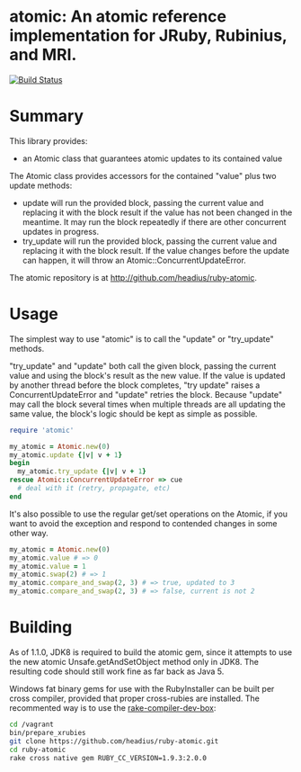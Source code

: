 atomic: An atomic reference implementation for JRuby, Rubinius, and MRI.
========================================================================

[![Build Status](https://travis-ci.org/headius/ruby-atomic.png?branch=master)](https://travis-ci.org/headius/ruby-atomic)

Summary
=======

This library provides:

* an Atomic class that guarantees atomic updates to its contained value

The Atomic class provides accessors for the contained "value" plus two update methods:

* update will run the provided block, passing the current value and replacing it with the block result if the value has not been changed in the meantime. It may run the block repeatedly if there are other concurrent updates in progress.
* try_update will run the provided block, passing the current value and replacing it with the block result. If the value changes before the update can happen, it will throw an Atomic::ConcurrentUpdateError.

The atomic repository is at http://github.com/headius/ruby-atomic.

Usage
=====

The simplest way to use "atomic" is to call the "update" or "try_update" methods.

"try_update" and "update" both call the given block, passing the current value and using the block's result as the new value. If the value is updated by another thread before the block completes, "try update" raises a ConcurrentUpdateError and "update" retries the block. Because "update" may call the block several times when multiple threads are all updating the same value, the block's logic should be kept as simple as possible.

```ruby
require 'atomic'

my_atomic = Atomic.new(0)
my_atomic.update {|v| v + 1}
begin
  my_atomic.try_update {|v| v + 1}
rescue Atomic::ConcurrentUpdateError => cue
  # deal with it (retry, propagate, etc)
end
```

It's also possible to use the regular get/set operations on the Atomic, if you want to avoid the exception and respond to contended changes in some other way.

```ruby
my_atomic = Atomic.new(0)
my_atomic.value # => 0
my_atomic.value = 1
my_atomic.swap(2) # => 1
my_atomic.compare_and_swap(2, 3) # => true, updated to 3
my_atomic.compare_and_swap(2, 3) # => false, current is not 2
```

Building
========

As of 1.1.0, JDK8 is required to build the atomic gem, since it attempts to use the new atomic Unsafe.getAndSetObject method only in JDK8. The resulting code should still work fine as far back as Java 5.

Windows fat binary gems for use with the RubyInstaller can be built per cross compiler, provided that proper cross-rubies are installed. The recommented way is to use the [rake-compiler-dev-box](https://github.com/tjschuck/rake-compiler-dev-box):

```sh
cd /vagrant
bin/prepare_xrubies
git clone https://github.com/headius/ruby-atomic.git
cd ruby-atomic
rake cross native gem RUBY_CC_VERSION=1.9.3:2.0.0
```
